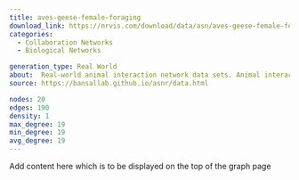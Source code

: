 ```yaml
---
title: aves-geese-female-foraging
download_link: https://nrvis.com/download/data/asn/aves-geese-female-foraging.zip
categories:
  - Collaboration Networks
  - Biological Networks

generation_type: Real World
about: 	Real-world animal interaction network data sets. Animal interaction data from published studies of wild, captive, and domesticated animals.
source: https://bansallab.github.io/asnr/data.html

nodes: 20
edges: 190
density: 1
max_degree: 19
min_degree: 19
avg_degree: 19
---
```

Add content here which is to be displayed on the top of the graph page